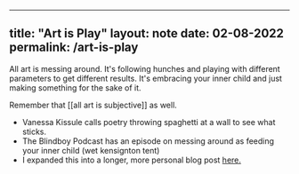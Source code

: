  ---
title: "Art is Play"
layout: note
date: 02-08-2022
permalink: /art-is-play
---

All art is messing around. It's following hunches and playing with different parameters to get different results. It's embracing your inner child and just making something for the sake of it.

Remember that [[all art is subjective]] as well.

-   Vanessa Kissule calls poetry throwing spaghetti at a wall to see what sticks.
-   The Blindboy Podcast has an episode on messing around as feeding your inner child (wet kensignton tent)
-   I expanded this into a longer, more personal blog post <a href="https://www.davidralphlewis.co.uk/art-is-play/" >here.</a>
